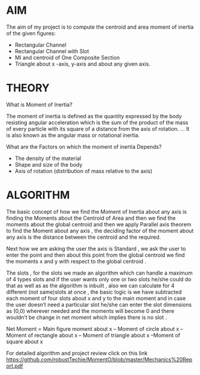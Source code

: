 # AIM

The aim of my project is to compute the centroid and area moment of inertia of the given figures:
* Rectangular Channel
* Rectangular Channel with Slot
* MI and centroid of One Composite Section
* Triangle 
about x -axis, y-axis and about any given axis.


# THEORY

What is Moment of Inertia?
 
The moment of inertia is defined as the quantity expressed by the body resisting angular acceleration which is the sum of the product of the mass of every particle with its square of a distance from the axis of rotation. ... It is also known as the angular mass or rotational inertia.

What are the Factors on which the moment of inertia Depends?
* The density of the material
* Shape and size of the body
* Axis of rotation (distribution of mass relative to the axis)

# ALGORITHM


The basic concept of how we find the Moment of Inertia about any axis is finding the Moments about the Centroid of Area and then we find the moments about the global centroid and then we apply Parallel axis theorem to find the Moment about any axis , the deciding factor of the moment about any axis is the distance between the centroid and the required.

Next how we are asking the user the axis is Standard , we ask the user to enter the point and then about this point from the global centroid we find the moments x and y with respect to the global centroid .


The slots , for the slots we made an algorithm which can handle a maximum of 4 types slots  and if the user wants only one or two slots he/she could do that as well as as the algorithm is inbuilt , also we can calculate for 4 different (not same)slots at once , the basic logic is we have subtracted each moment of four slots  about x and y to the main moment  and in case the user doesn’t need a particular slot he/she can enter the slot dimensions as (0,0) wherever needed and the moments will become 0 and there wouldn’t be change in net moment which implies there is no slot .

Net Moment = Main figure moment about x – Moment of circle about x –Moment of rectangle about x – Moment of triangle about x –Moment of square about x 

For detailed algorithm and project review click on this link https://github.com/robustTechie/MomentO/blob/master/Mechanics%20Report.pdf

